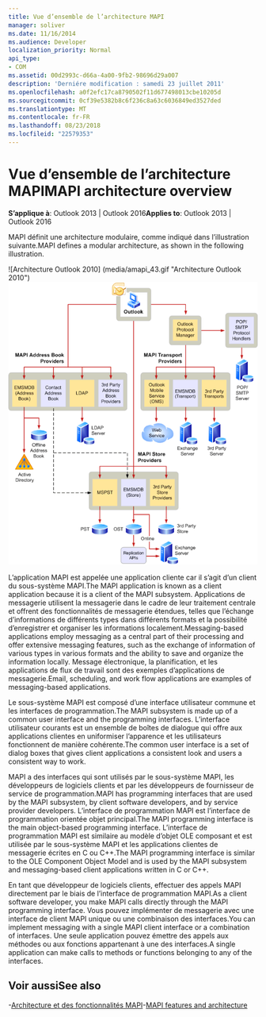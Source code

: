 ```yaml
---
title: Vue d’ensemble de l’architecture MAPI
manager: soliver
ms.date: 11/16/2014
ms.audience: Developer
localization_priority: Normal
api_type:
- COM
ms.assetid: 00d2993c-d66a-4a00-9fb2-98696d29a007
description: 'Derniére modification : samedi 23 juillet 2011'
ms.openlocfilehash: a0f2efc17ca8790502f11d677498013cbe10205d
ms.sourcegitcommit: 0cf39e5382b8c6f236c8a63c6036849ed3527ded
ms.translationtype: MT
ms.contentlocale: fr-FR
ms.lasthandoff: 08/23/2018
ms.locfileid: "22579353"
---
```

# <a name="mapi-architecture-overview"></a><span data-ttu-id="4cfec-103">Vue d’ensemble de l’architecture MAPI</span><span class="sxs-lookup"><span data-stu-id="4cfec-103">MAPI architecture overview</span></span>
 
<span data-ttu-id="4cfec-104">**S’applique à**: Outlook 2013 | Outlook 2016</span><span class="sxs-lookup"><span data-stu-id="4cfec-104">**Applies to**: Outlook 2013 | Outlook 2016</span></span> 
  
<span data-ttu-id="4cfec-105">MAPI définit une architecture modulaire, comme indiqué dans l’illustration suivante.</span><span class="sxs-lookup"><span data-stu-id="4cfec-105">MAPI defines a modular architecture, as shown in the following illustration.</span></span>  
  
<span data-ttu-id="4cfec-106">![Architecture Outlook 2010] (media/amapi_43.gif "Architecture Outlook 2010")</span><span class="sxs-lookup"><span data-stu-id="4cfec-106">![Outlook 2010 architecture](media/amapi_43.gif "Outlook 2010 architecture")</span></span>
  
<span data-ttu-id="4cfec-107">L’application MAPI est appelée une application cliente car il s’agit d’un client du sous-système MAPI.</span><span class="sxs-lookup"><span data-stu-id="4cfec-107">The MAPI application is known as a client application because it is a client of the MAPI subsystem.</span></span> <span data-ttu-id="4cfec-108">Applications de messagerie utilisent la messagerie dans le cadre de leur traitement centrale et offrent des fonctionnalités de messagerie étendues, telles que l’échange d’informations de différents types dans différents formats et la possibilité d’enregistrer et organiser les informations localement.</span><span class="sxs-lookup"><span data-stu-id="4cfec-108">Messaging-based applications employ messaging as a central part of their processing and offer extensive messaging features, such as the exchange of information of various types in various formats and the ability to save and organize the information locally.</span></span> <span data-ttu-id="4cfec-109">Message électronique, la planification, et les applications de flux de travail sont des exemples d’applications de messagerie.</span><span class="sxs-lookup"><span data-stu-id="4cfec-109">Email, scheduling, and work flow applications are examples of messaging-based applications.</span></span>
  
<span data-ttu-id="4cfec-110">Le sous-système MAPI est composé d’une interface utilisateur commune et les interfaces de programmation.</span><span class="sxs-lookup"><span data-stu-id="4cfec-110">The MAPI subsystem is made up of a common user interface and the programming interfaces.</span></span> <span data-ttu-id="4cfec-111">L’interface utilisateur courants est un ensemble de boîtes de dialogue qui offre aux applications clientes en uniformiser l’apparence et les utilisateurs fonctionnent de manière cohérente.</span><span class="sxs-lookup"><span data-stu-id="4cfec-111">The common user interface is a set of dialog boxes that gives client applications a consistent look and users a consistent way to work.</span></span>
  
<span data-ttu-id="4cfec-112">MAPI a des interfaces qui sont utilisés par le sous-système MAPI, les développeurs de logiciels clients et par les développeurs de fournisseur de service de programmation.</span><span class="sxs-lookup"><span data-stu-id="4cfec-112">MAPI has programming interfaces that are used by the MAPI subsystem, by client software developers, and by service provider developers.</span></span> <span data-ttu-id="4cfec-113">L’interface de programmation MAPI est l’interface de programmation orientée objet principal.</span><span class="sxs-lookup"><span data-stu-id="4cfec-113">The MAPI programming interface is the main object-based programming interface.</span></span> <span data-ttu-id="4cfec-114">L’interface de programmation MAPI est similaire au modèle d’objet OLE composant et est utilisée par le sous-système MAPI et les applications clientes de messagerie écrites en C ou C++.</span><span class="sxs-lookup"><span data-stu-id="4cfec-114">The MAPI programming interface is similar to the OLE Component Object Model and is used by the MAPI subsystem and messaging-based client applications written in C or C++.</span></span> 
  
<span data-ttu-id="4cfec-115">En tant que développeur de logiciels clients, effectuer des appels MAPI directement par le biais de l’interface de programmation MAPI.</span><span class="sxs-lookup"><span data-stu-id="4cfec-115">As a client software developer, you make MAPI calls directly through the MAPI programming interface.</span></span> <span data-ttu-id="4cfec-116">Vous pouvez implémenter de messagerie avec une interface de client MAPI unique ou une combinaison des interfaces.</span><span class="sxs-lookup"><span data-stu-id="4cfec-116">You can implement messaging with a single MAPI client interface or a combination of interfaces.</span></span> <span data-ttu-id="4cfec-117">Une seule application pouvez émettre des appels aux méthodes ou aux fonctions appartenant à une des interfaces.</span><span class="sxs-lookup"><span data-stu-id="4cfec-117">A single application can make calls to methods or functions belonging to any of the interfaces.</span></span>
  
## <a name="see-also"></a><span data-ttu-id="4cfec-118">Voir aussi</span><span class="sxs-lookup"><span data-stu-id="4cfec-118">See also</span></span>

<span data-ttu-id="4cfec-119">-[Architecture et des fonctionnalités MAPI](mapi-features-and-architecture.md)</span><span class="sxs-lookup"><span data-stu-id="4cfec-119">-[MAPI features and architecture](mapi-features-and-architecture.md)</span></span>

